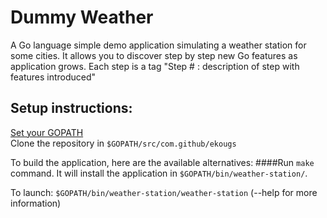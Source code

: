 # Dummy Weather

A Go language simple demo application simulating a weather station for some cities.
It allows you to discover step by step new Go features as application grows.
Each step is a tag "Step \# : description of step with features introduced"

## Setup instructions:
[Set your GOPATH](https://golang.org/doc/code.html#GOPATH)  
Clone the repository in `$GOPATH/src/com.github/ekougs`  

To build the application, here are the  available alternatives:
####Run `make` command.
It will install the application in `$GOPATH/bin/weather-station/`.

To launch: `$GOPATH/bin/weather-station/weather-station` (--help for more information)  
